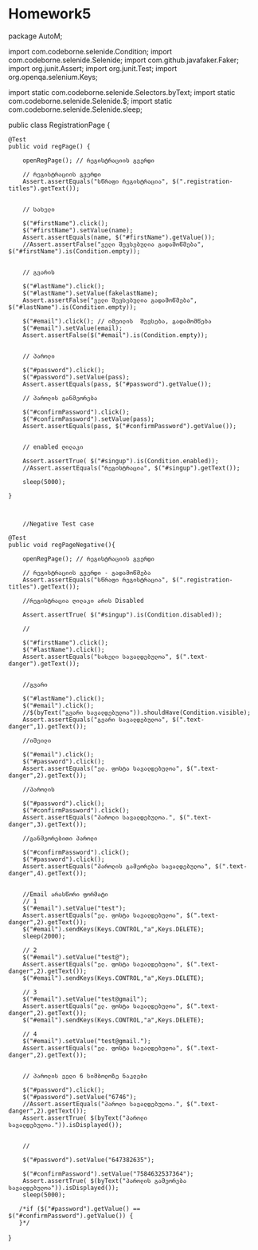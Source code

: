 # Homework5
package AutoM;

import com.codeborne.selenide.Condition;
import com.codeborne.selenide.Selenide;
import com.github.javafaker.Faker;
import org.junit.Assert;
import org.junit.Test;
import org.openqa.selenium.Keys;

import static com.codeborne.selenide.Selectors.byText;
import static com.codeborne.selenide.Selenide.$;
import static com.codeborne.selenide.Selenide.sleep;

public class RegistrationPage {



    @Test
    public void regPage() {

        openRegPage(); // რეგისტრაციის გვერდი

        // რეგისტრაციის გვერდი 
        Assert.assertEquals("სწრაფი რეგისტრაცია", $(".registration-titles").getText());


        // სახელი

        $("#firstName").click();
        $("#firstName").setValue(name);
        Assert.assertEquals(name, $("#firstName").getValue());
        //Assert.assertFalse("ველი შევსებულია გადამოწმება", $("#firstName").is(Condition.empty));


        // გვარის 

        $("#lastName").click();
        $("#lastName").setValue(fakelastName);
        Assert.assertFalse("ველი შევსებულია გადამოწმება", $("#lastName").is(Condition.empty));

        $("#email").click(); // იმეილის  შევსება, გადამომწება
        $("#email").setValue(email);
        Assert.assertFalse($("#email").is(Condition.empty));


        // პაროლი

        $("#password").click();
        $("#password").setValue(pass);
        Assert.assertEquals(pass, $("#password").getValue());

        // პაროლის განმეორება

        $("#confirmPassword").click();
        $("#confirmPassword").setValue(pass);
        Assert.assertEquals(pass, $("#confirmPassword").getValue());


        // enabled ღილაკი

        Assert.assertTrue( $("#singup").is(Condition.enabled));
        //Assert.assertEquals("რეგისტრაცია", $("#singup").getText());

        sleep(5000);

    }



        //Negative Test case

    @Test
    public void regPageNegative(){

        openRegPage(); // რეგისტრაციის გვერდი

        // რეგისტრაციის გვერდი - გადამოწმება
        Assert.assertEquals("სწრაფი რეგისტრაცია", $(".registration-titles").getText());

        //რეგისტრაცია ღილაკი არის Disabled

        Assert.assertTrue( $("#singup").is(Condition.disabled));

        //

        $("#firstName").click();
        $("#lastName").click();
        Assert.assertEquals("სახელი სავალდებულოა", $(".text-danger").getText());


        //გვარი

        $("#lastName").click();
        $("#email").click();
        //$(byText("გვარი სავალდებულოა")).shouldHave(Condition.visible);
        Assert.assertEquals("გვარი სავალდებულოა", $(".text-danger",1).getText());

        //იმეილი

        $("#email").click();
        $("#password").click();
        Assert.assertEquals("ელ. ფოსტა სავალდებულოა", $(".text-danger",2).getText());

        //პაროლის

        $("#password").click();
        $("#confirmPassword").click();
        Assert.assertEquals("პაროლი სავალდებულოა.", $(".text-danger",3).getText());

        //განმეორებითი პაროლი

        $("#confirmPassword").click();
        $("#password").click();
        Assert.assertEquals("პაროლის გამეორება სავალდებულოა", $(".text-danger",4).getText());


        //Email არასწორი ფორმატი
        // 1
        $("#email").setValue("test");
        Assert.assertEquals("ელ. ფოსტა სავალდებულოა", $(".text-danger",2).getText());
        $("#email").sendKeys(Keys.CONTROL,"a",Keys.DELETE);
        sleep(2000);

        // 2
        $("#email").setValue("test@");
        Assert.assertEquals("ელ. ფოსტა სავალდებულოა", $(".text-danger",2).getText());
        $("#email").sendKeys(Keys.CONTROL,"a",Keys.DELETE);

        // 3
        $("#email").setValue("test@gmail");
        Assert.assertEquals("ელ. ფოსტა სავალდებულოა", $(".text-danger",2).getText());
        $("#email").sendKeys(Keys.CONTROL,"a",Keys.DELETE);

        // 4
        $("#email").setValue("test@gmail.");
        Assert.assertEquals("ელ. ფოსტა სავალდებულოა", $(".text-danger",2).getText());
        

        // პაროლის ველი 6 სიმბოლოზე ნაკლები

        $("#password").click();
        $("#password").setValue("6746");
        //Assert.assertEquals("პაროლი სავალდებულოა.", $(".text-danger",2).getText());
        Assert.assertTrue( $(byText("პაროლი სავალდებულოა.")).isDisplayed());


        // 

        $("#password").setValue("647382635");

        $("#confirmPassword").setValue("7584632537364");
        Assert.assertTrue( $(byText("პაროლის გამეორება სავალდებულოა")).isDisplayed());
        sleep(5000);

       /*if ($("#password").getValue() == $("#confirmPassword").getValue()) {
       }*/


   


}
